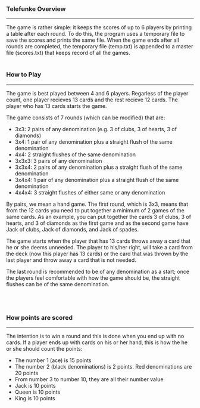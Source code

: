 <h3>Telefunke Overview</h3>
<hr>
The game is rather simple: it keeps the scores of up to 6 players by printing a table after each round. To do this, the program uses a temporary file to save the scores and prints the same file. When the game ends after all rounds are completed, the temporary file (temp.txt) is appended to a master file (scores.txt) that keeps record of all the games.

<br>
<br>


<h3>How to Play</h3>
<hr>
The game is best played between 4 and 6 players. Regarless of the player count, one player recieves 13 cards and the rest recieve 12 cards. The player who has 13 cards starts the game.

The game consists of 7 rounds (which can be modified) that are:

<ul>

<li>3x3: 2 pairs of any denomination (e.g. 3 of clubs, 3 of hearts, 3 of diamonds)</li> 
<li>3x4: 1 pair of any denomination plus a straight flush of the same denomination</li> 
<li>4x4: 2 straight flushes of the same denomination</li>

<li>3x3x3: 3 pairs of any denomination</li> 
<li>3x3x4: 2 pairs of any denomination plus a straight flush of the same denomination</li> 
<li>3x4x4: 1 pair of any denomination plus a straight flush of the same denomination</li> 
<li>4x4x4: 3 straight flushes of either same or any denomination</li> 

</ul>

By pairs, we mean a hand game. The first round, which is 3x3, means that from the 12 cards you need to put together a minimum of 2 games of the same cards. As an example, you can put together the cards 3 of clubs, 3 of hearts, and 3 of diamonds as the first game and as the second game have Jack of clubs, Jack of diamonds, and Jack of spades.

The game starts when the player that has 13 cards throws away a card that he or she deems unneeded. The player to his/her right, will take a card from the deck (now this player has 13 cards) or the card that was thrown by the last player and throw away a card that is not needed.

The last round is recommended to be of any denomination as a start; once the players feel comfortable with how the game should be, the straight flushes can be of the same denomination.

<br>
<br>

<h3>How points are scored</h3>
<hr>
The intention is to win a round and this is done when you end up with no cards. If a player ends up with cards on his or her hand, this is how the he or she should count the points:

<ul>

<li>The number 1 (ace) is 15 points</li>
<li>The number 2 (black denominations) is 2 points. Red denominations are 20 points</li>
<li>From number 3 to number 10, they are all their number value</li>
<li>Jack is 10 points</li>
<li>Queen is 10 points</li>
<li>King is 10 points</li>
